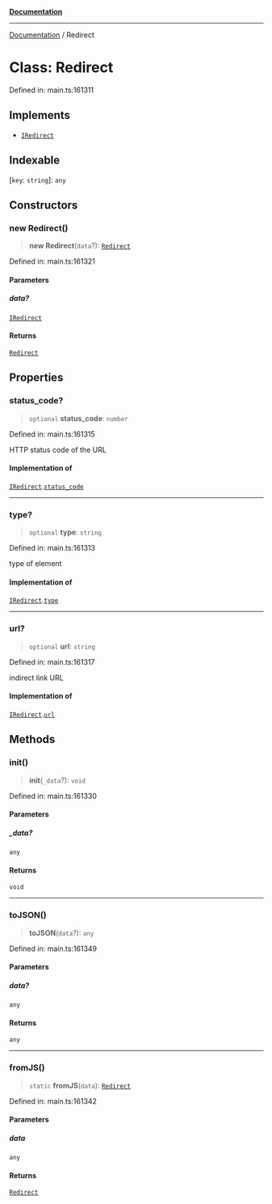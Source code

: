 [**Documentation**](../README.md)

***

[Documentation](../README.md) / Redirect

# Class: Redirect

Defined in: main.ts:161311

## Implements

- [`IRedirect`](../interfaces/IRedirect.md)

## Indexable

\[`key`: `string`\]: `any`

## Constructors

### new Redirect()

> **new Redirect**(`data`?): [`Redirect`](Redirect.md)

Defined in: main.ts:161321

#### Parameters

##### data?

[`IRedirect`](../interfaces/IRedirect.md)

#### Returns

[`Redirect`](Redirect.md)

## Properties

### status\_code?

> `optional` **status\_code**: `number`

Defined in: main.ts:161315

HTTP status code of the URL

#### Implementation of

[`IRedirect`](../interfaces/IRedirect.md).[`status_code`](../interfaces/IRedirect.md#status_code)

***

### type?

> `optional` **type**: `string`

Defined in: main.ts:161313

type of element

#### Implementation of

[`IRedirect`](../interfaces/IRedirect.md).[`type`](../interfaces/IRedirect.md#type)

***

### url?

> `optional` **url**: `string`

Defined in: main.ts:161317

indirect link URL

#### Implementation of

[`IRedirect`](../interfaces/IRedirect.md).[`url`](../interfaces/IRedirect.md#url)

## Methods

### init()

> **init**(`_data`?): `void`

Defined in: main.ts:161330

#### Parameters

##### \_data?

`any`

#### Returns

`void`

***

### toJSON()

> **toJSON**(`data`?): `any`

Defined in: main.ts:161349

#### Parameters

##### data?

`any`

#### Returns

`any`

***

### fromJS()

> `static` **fromJS**(`data`): [`Redirect`](Redirect.md)

Defined in: main.ts:161342

#### Parameters

##### data

`any`

#### Returns

[`Redirect`](Redirect.md)
